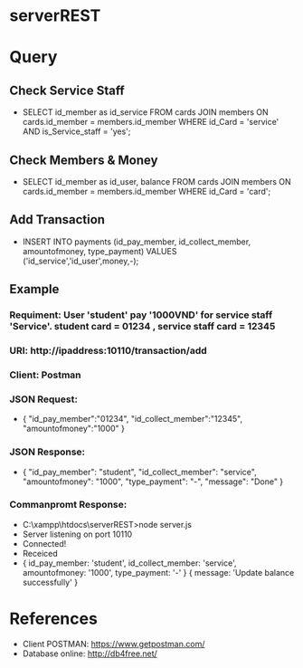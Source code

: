 # serverREST


# Query
## Check Service Staff
* SELECT id_member as id_service FROM cards JOIN members ON cards.id_member = members.id_member WHERE id_Card = 'service' AND is_Service_staff = 'yes';

## Check Members & Money
* SELECT id_member as id_user, balance FROM cards JOIN members ON cards.id_member = members.id_member WHERE id_Card = 'card';

## Add Transaction
* INSERT INTO payments (id_pay_member, id_collect_member, amountofmoney, type_payment) VALUES ('id_service','id_user',money,-);

## Example
### Requiment: User 'student' pay '1000VND' for service staff 'Service'. student card = 01234 , service staff card = 12345
### URI: http://ipaddress:10110/transaction/add
### Client: Postman
### JSON Request:
* {
	"id_pay_member":"01234",
	"id_collect_member":"12345",
	"amountofmoney":"1000"
}
### JSON Response:
* {
    "id_pay_member": "student",
    "id_collect_member": "service",
    "amountofmoney": "1000",
    "type_payment": "-",
    "message": "Done"
}
### Commanpromt Response:
* C:\xampp\htdocs\serverREST>node server.js
* Server listening on port 10110
* Connected!
* Receiced
* { id_pay_member: 'student',
  id_collect_member: 'service',
  amountofmoney: '1000',
  type_payment: '-' }
{ message: 'Update balance successfully' }


# References
* Client POSTMAN: https://www.getpostman.com/
* Database online: http://db4free.net/
